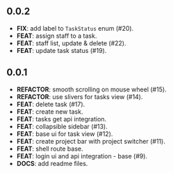 ## 0.0.2

 - **FIX**: add label to `TaskStatus` enum (#20).
 - **FEAT**: assign staff to a task.
 - **FEAT**: staff list, update & delete (#22).
 - **FEAT**: update task status (#19).

## 0.0.1

 - **REFACTOR**: smooth scrolling on mouse wheel (#15).
 - **REFACTOR**: use slivers for tasks view (#14).
 - **FEAT**: delete task (#17).
 - **FEAT**: create new task.
 - **FEAT**: tasks get api integration.
 - **FEAT**: collapsible sidebar (#13).
 - **FEAT**: base ui for task view (#12).
 - **FEAT**: create project bar with project switcher (#11).
 - **FEAT**: shell route base.
 - **FEAT**: login ui and api integration - base (#9).
 - **DOCS**: add readme files.

